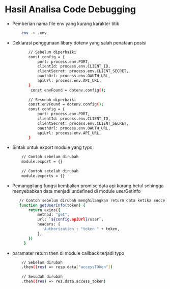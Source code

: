 # Hasil Analisa Code Debugging

  - Pemberian nama file env yang kurang karakter titik
    ```sh
        env -> .env
    ```
  - Deklarasi penggunaan libary dotenv yang salah penataan posisi
     ```sh
            // Sebelum diperbaiki
            const config = {
                port: process.env.PORT,
                clientId: process.env.CLIENT_ID,
                clientSecret: process.env.CLIENT_SECRET,
                oauthUrl: process.env.OAUTH_URL,
                apiUrl: process.env.API_URL,
            }
             const envFound = dotenv.config();  
             
            // Sesudah diperbaiki
            const envFound = dotenv.config();  
            const config = {
                port: process.env.PORT,
                clientId: process.env.CLIENT_ID,
                clientSecret: process.env.CLIENT_SECRET,
                oauthUrl: process.env.OAUTH_URL,
                apiUrl: process.env.API_URL,
            }
    ```
  - Sintak untuk export module yang typo
    ```sh
        // Contoh sebelum dirubah
        module.export = {}
        
        // Contoh setelah dirubah
        module.exports = {}
    ```
  - Pemanggilang fungsi kembalian promise data api kurang betul sehingga menyebabkan data menjadi undefined di module userGetInfo
     ```sh
        // Contoh sebelum dirubah menghilangkan return data ketika success
        function getUserInfo(token) {
            return axios({
                method: "get",
                url: `${config.apiUrl}/user`,
                headers: {
                  'Authorization': "token " + token,             
                },
            })    
          }
    ```
  - paramater return then di module callback terjadi typo
    ```sh
        // Sebelum dirubah
        .then((res) => resp.data["accessTOken"])
        
        // Sesudah dirubah
        .then((res) => res.data.access_token)
    ```